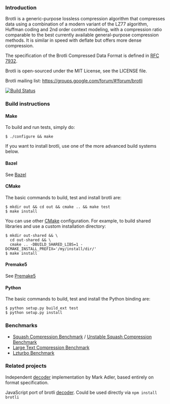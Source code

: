 ### Introduction

Brotli is a generic-purpose lossless compression algorithm that compresses data
using a combination of a modern variant of the LZ77 algorithm, Huffman coding
and 2nd order context modeling, with a compression ratio comparable to the best
currently available general-purpose compression methods. It is similar in speed
with deflate but offers more dense compression.

The specification of the Brotli Compressed Data Format is defined in [RFC 7932](https://www.ietf.org/rfc/rfc7932.txt).

Brotli is open-sourced under the MIT License, see the LICENSE file.

Brotli mailing list:
https://groups.google.com/forum/#!forum/brotli

[![Build Status](https://travis-ci.org/google/brotli.svg?branch=master)](https://travis-ci.org/google/brotli)

### Build instructions

#### Make

To build and run tests, simply do:

    $ ./configure && make

If you want to install brotli, use one of the more advanced build systems below.

#### Bazel

See [Bazel](http://www.bazel.io/)

#### CMake

The basic commands to build, test and install brotli are:

    $ mkdir out && cd out && cmake .. && make test
    $ make install

You can use other [CMake](https://cmake.org/) configuration. For example, to
build shared libraries and use a custom installation directory:

    $ mkdir out-shared && \
      cd out-shared && \
      cmake .. -DBUILD_SHARED_LIBS=1 -DCMAKE_INSTALL_PREFIX='/my/install/dir/'
    $ make install

#### Premake5

See [Premake5](https://premake.github.io/)

#### Python

The basic commands to build, test and install the Python binding are:

    $ python setup.py build_ext test
    $ python setup.py install

### Benchmarks
* [Squash Compression Benchmark](https://quixdb.github.io/squash-benchmark/) / [Unstable Squash Compression Benchmark](https://quixdb.github.io/squash-benchmark/unstable/)
* [Large Text Compression Benchmark](http://mattmahoney.net/dc/text.html)
* [Lzturbo Benchmark](https://sites.google.com/site/powturbo/home/benchmark)

### Related projects
Independent [decoder](https://github.com/madler/brotli) implementation by Mark Adler, based entirely on format specification.

JavaScript port of brotli [decoder](https://github.com/devongovett/brotli.js). Could be used directly via `npm install brotli`
